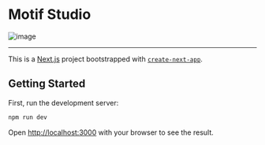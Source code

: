 # Motif Studio

![image](https://github.com/aplbrain/motifstudio-web/assets/693511/d6223400-6089-4da9-892c-0e12ae83ff9f)

---

This is a [Next.js](https://nextjs.org/) project bootstrapped with [`create-next-app`](https://github.com/vercel/next.js/tree/canary/packages/create-next-app).

## Getting Started

First, run the development server:

```bash
npm run dev
```

Open [http://localhost:3000](http://localhost:3000) with your browser to see the result.
